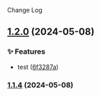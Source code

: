Change Log
## [1.2.0](https://github.com/vic147569/boilerplate/compare/v1.1.4...v1.2.0) (2024-05-08)


### ✨ Features

* test ([6f3287a](https://github.com/vic147569/boilerplate/commit/6f3287affd9b03171a295783b600e936712f9452))

### [1.1.4](https://github.com/vic147569/boilerplate/compare/v1.1.3...v1.1.4) (2024-05-08)

